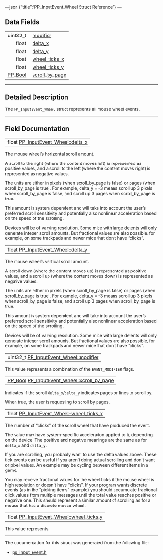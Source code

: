 —json {“title”:“PP\_InputEvent\_Wheel Struct Reference”} —

Data Fields
-----------

<table><tbody><tr class="odd"><td style="text-align: right;">uint32_t </td><td><a href="/docs/native-client/pepper_beta/c/struct_p_p___input_event___wheel#ad4af418584f964e9191e78be05bbb3f7" class="el">modifier</a></td></tr><tr class="even"><td style="text-align: right;">float </td><td><a href="/docs/native-client/pepper_beta/c/struct_p_p___input_event___wheel#aed0a1a8148ecfb7efe2443c412b8904d" class="el">delta_x</a></td></tr><tr class="odd"><td style="text-align: right;">float </td><td><a href="/docs/native-client/pepper_beta/c/struct_p_p___input_event___wheel#a51339c7b39cce3073f98f8a7f048f69d" class="el">delta_y</a></td></tr><tr class="even"><td style="text-align: right;">float </td><td><a href="/docs/native-client/pepper_beta/c/struct_p_p___input_event___wheel#a0ebc9809d9333e68b63ad7dc7c421775" class="el">wheel_ticks_x</a></td></tr><tr class="odd"><td style="text-align: right;">float </td><td><a href="/docs/native-client/pepper_beta/c/struct_p_p___input_event___wheel#af39e6e81fc7166e745e3fdb4b4d3ff4e" class="el">wheel_ticks_y</a></td></tr><tr class="even"><td style="text-align: right;"><a href="/docs/native-client/pepper_beta/c/group___enums#ga4f272d99be14aacafe08dfd4ef830918" class="el">PP_Bool</a> </td><td><a href="/docs/native-client/pepper_beta/c/struct_p_p___input_event___wheel#ad51a5319a1eb82706371d495e397e909" class="el">scroll_by_page</a></td></tr></tbody></table>

------------------------------------------------------------------------

<span id="details" class="anchor" style="margin: 0;"></span>

Detailed Description
--------------------

The `PP_InputEvent_Wheel` struct represents all mouse wheel events.

------------------------------------------------------------------------

Field Documentation
-------------------

<span id="aed0a1a8148ecfb7efe2443c412b8904d" class="anchor" style="margin: 0;"></span>

<table><tbody><tr class="odd"><td>float <a href="/docs/native-client/pepper_beta/c/struct_p_p___input_event___wheel#aed0a1a8148ecfb7efe2443c412b8904d" class="el">PP_InputEvent_Wheel::delta_x</a></td></tr></tbody></table>

The mouse wheel’s horizontal scroll amount.

A scroll to the right (where the content moves left) is represented as positive values, and a scroll to the left (where the content moves right) is represented as negative values.

The units are either in pixels (when scroll\_by\_page is false) or pages (when scroll\_by\_page is true). For example, delta\_y = -3 means scroll up 3 pixels when scroll\_by\_page is false, and scroll up 3 pages when scroll\_by\_page is true.

This amount is system dependent and will take into account the user’s preferred scroll sensitivity and potentially also nonlinear acceleration based on the speed of the scrolling.

Devices will be of varying resolution. Some mice with large detents will only generate integer scroll amounts. But fractional values are also possible, for example, on some trackpads and newer mice that don’t have “clicks”.

<span id="a51339c7b39cce3073f98f8a7f048f69d" class="anchor" style="margin: 0;"></span>

<table><tbody><tr class="odd"><td>float <a href="/docs/native-client/pepper_beta/c/struct_p_p___input_event___wheel#a51339c7b39cce3073f98f8a7f048f69d" class="el">PP_InputEvent_Wheel::delta_y</a></td></tr></tbody></table>

The mouse wheel’s vertical scroll amount.

A scroll down (where the content moves up) is represented as positive values, and a scroll up (where the content moves down) is represented as negative values.

The units are either in pixels (when scroll\_by\_page is false) or pages (when scroll\_by\_page is true). For example, delta\_y = -3 means scroll up 3 pixels when scroll\_by\_page is false, and scroll up 3 pages when scroll\_by\_page is true.

This amount is system dependent and will take into account the user’s preferred scroll sensitivity and potentially also nonlinear acceleration based on the speed of the scrolling.

Devices will be of varying resolution. Some mice with large detents will only generate integer scroll amounts. But fractional values are also possible, for example, on some trackpads and newer mice that don’t have “clicks”.

<span id="ad4af418584f964e9191e78be05bbb3f7" class="anchor" style="margin: 0;"></span>

<table><tbody><tr class="odd"><td>uint32_t <a href="/docs/native-client/pepper_beta/c/struct_p_p___input_event___wheel#ad4af418584f964e9191e78be05bbb3f7" class="el">PP_InputEvent_Wheel::modifier</a></td></tr></tbody></table>

This value represents a combination of the `EVENT_MODIFIER` flags.

<span id="ad51a5319a1eb82706371d495e397e909" class="anchor" style="margin: 0;"></span>

<table><tbody><tr class="odd"><td><a href="/docs/native-client/pepper_beta/c/group___enums#ga4f272d99be14aacafe08dfd4ef830918" class="el">PP_Bool</a> <a href="/docs/native-client/pepper_beta/c/struct_p_p___input_event___wheel#ad51a5319a1eb82706371d495e397e909" class="el">PP_InputEvent_Wheel::scroll_by_page</a></td></tr></tbody></table>

Indicates if the scroll `delta_x`/`delta_y` indicates pages or lines to scroll by.

When true, the user is requesting to scroll by pages.

<span id="a0ebc9809d9333e68b63ad7dc7c421775" class="anchor" style="margin: 0;"></span>

<table><tbody><tr class="odd"><td>float <a href="/docs/native-client/pepper_beta/c/struct_p_p___input_event___wheel#a0ebc9809d9333e68b63ad7dc7c421775" class="el">PP_InputEvent_Wheel::wheel_ticks_x</a></td></tr></tbody></table>

The number of “clicks” of the scroll wheel that have produced the event.

The value may have system-specific acceleration applied to it, depending on the device. The positive and negative meanings are the same as for `delta_x` and `delta_y`.

If you are scrolling, you probably want to use the delta values above. These tick events can be useful if you aren’t doing actual scrolling and don’t want or pixel values. An example may be cycling between different items in a game.

You may receive fractional values for the wheel ticks if the mouse wheel is high resolution or doesn’t have “clicks”. If your program wants discrete events (as in the “picking items” example) you should accumulate fractional click values from multiple messages until the total value reaches positive or negative one. This should represent a similar amount of scrolling as for a mouse that has a discrete mouse wheel.

<span id="af39e6e81fc7166e745e3fdb4b4d3ff4e" class="anchor" style="margin: 0;"></span>

<table><tbody><tr class="odd"><td>float <a href="/docs/native-client/pepper_beta/c/struct_p_p___input_event___wheel#af39e6e81fc7166e745e3fdb4b4d3ff4e" class="el">PP_InputEvent_Wheel::wheel_ticks_y</a></td></tr></tbody></table>

This value represents.

------------------------------------------------------------------------

The documentation for this struct was generated from the following file:

-   <a href="/docs/native-client/pepper_beta/c/pp__input__event_8h/" class="el">pp_input_event.h</a>
